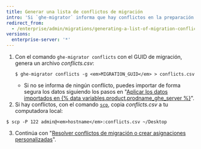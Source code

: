 ```yaml
---
title: Generar una lista de conflictos de migración
intro: 'Si `ghe-migrator` informa que hay conflictos en la preparación de los datos para importación, debes generar una lista de esos conflictos antes de prepararte para resolverlos con asignaciones personalizadas.'
redirect_from:
  - /enterprise/admin/migrations/generating-a-list-of-migration-conflicts
versions:
  enterprise-server: '*'
---
```


1. Con el comando `ghe-migrator conflicts` con el GUID de migración, genera un archivo *conflicts.csv*:
    ```shell
    $ ghe-migrator conflicts -g <em>MIGRATION_GUID</em> > conflicts.csv
    ```
    - Si no se informa de ningún conflicto, puedes importar de forma segura los datos siguiendo los pasos en "[Aplicar los datos importados en {% data variables.product.prodname_ghe_server %}](/enterprise/admin/guides/migrations/applying-the-imported-data-on-github-enterprise-server/)".
2. Si hay conflictos, con el comando [`scp`](https://linuxacademy.com/blog/linux/ssh-and-scp-howto-tips-tricks#scp), copia *conflicts.csv* a tu computadora local:
  ```shell
  $ scp -P 122 admin@<em>hostname</em>:conflicts.csv ~/Desktop
  ```
3. Continúa con "[Resolver conflictos de migración o crear asignaciones personalizadas](/enterprise/admin/guides/migrations/resolving-migration-conflicts-or-setting-up-custom-mappings/)".
